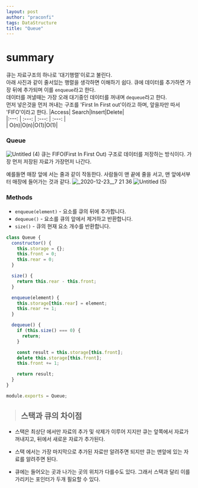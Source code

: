 ```yaml
---
layout: post
author: "praconfi"
tags: DataStructure
title: "Queue"
---
```

# summary
큐는 자료구조의 하나로 '대기행렬'이로고 불린다.  
아래 사진과 같이 줄서있는 행렬을 생각하면 이해하기 쉽다. 
큐에 데이터를 추가하면 가장 뒤에 추가되며 이를 `enqueue`라고 한다.  
데이터를 꺼낼때는 가장 오래 대기중인 데이터를  꺼내며 `dequeue`라고 한다.  
먼저 넣은것을 먼저 꺼내는 구조를 'First In First out'이라고 하며, 앞을자만 따서 'FIFO'이라고 한다.
|Access| Search|Insert|Delete|   
|:---: | :---: | :---: | :---: |   
| O(n)|O(n)|O(1)|O(1)|  

### **Queue**
![Untitled (4)](https://user-images.githubusercontent.com/64571546/103162593-e0634200-4835-11eb-87e6-5237e8b3d948.png)
큐는 FIFO(First In First Out) 구조로 데이터를 저장하는 방식이다. 가장 먼저 저장된 자료가 가장먼저 나간다. 

예를들면 매장 앞에 서는 줄과 같이 작동한다. 사람들이 맨 끝에 줄을 서고, 맨 앞에서부터 매장에 들어가는 것과 같다.
![_2020-12-23__7 21 36](https://user-images.githubusercontent.com/64571546/103162595-e2c59c00-4835-11eb-8dd4-a536bde3eac9.png)
![Untitled (5)](https://user-images.githubusercontent.com/64571546/103162596-e48f5f80-4835-11eb-9b87-12790481e7de.png)


### Methods

- `enqueue(element)` - 요소를 큐의 뒤에 추가합니다.
- `dequeue()` - 요소를 큐의 앞에서 제거하고 반환합니다.
- `size()` - 큐의 현재 요소 개수를 반환합니다.

```jsx
class Queue {
  constructor() {
    this.storage = {};
    this.front = 0;
    this.rear = 0;
  }

  size() {
    return this.rear - this.front;
  }

  enqueue(element) {
    this.storage[this.rear] = element;
    this.rear += 1;
  }

  dequeue() {
    if (this.size() === 0) {
      return;
    }

    const result = this.storage[this.front];
    delete this.storage[this.front];
    this.front += 1;

    return result;
  }
}

module.exports = Queue;
```

> ## 스택과 큐의 차이점
- 스택은 최상단 에서만 자료의 추가 및 삭제가 이루어 지지만 큐는 앞쪽에서 자료가 꺼내지고, 뒤에서 새로운 자료가 추가된다.

- 스택 에서는 가장 마지막으로 추가된 자료만 알려주면 되지만 큐는 맨앞에 있는 자료를 알려주면 된다. 

- 큐에는 들어오는 곳과 나가는 곳의 위치가 다를수도 있다. 그래서 스택과 달리 이를 가리키는 포인터가 두개 필요할 수 있다.
